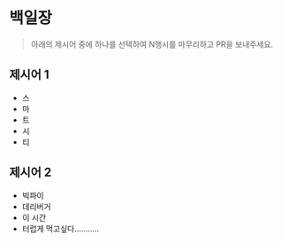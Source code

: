 # 백일장

> 아래의 제시어 중에 하나를 선택하여 N행시를 마무리하고 PR을 보내주세요.

## 제시어 1

* 스
* 마
* 트
* 시
* 티

## 제시어 2

* 빅파이
* 데리버거
* 이 시간
* 터럽게 먹고싶다...........

